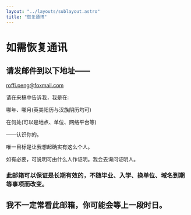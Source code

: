 ```yaml
---
layout: "../layouts/sublayout.astro"
title: "恢复通讯"
---
```


# 如需恢复通讯

## 请发邮件到以下地址——

roffi.peng@foxmail.com

请在来稿中告诉我，我是在:

哪年、哪月(英美阳历与汉族阴历均可)

在何处(可以是地点、单位、网络平台等)

——认识你的。

唯一目标是让我想起确实有这么个人。

如有必要，可说明可由什么人作证明。我会去询问证明人。

### 此邮箱可以保证是长期有效的，不随毕业、入学、换单位、域名到期等事项而改变。

## 我不一定常看此邮箱，你可能会等上一段时日。